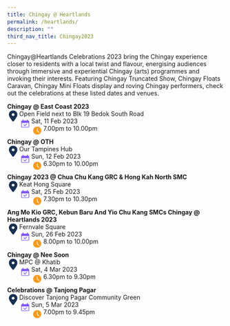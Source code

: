 ```yaml
---
title: Chingay @ Heartlands
permalink: /heartlands/
description: ""
third_nav_title: Chingay2023
---
```

Chingay@Heartlands Celebrations 2023 bring the Chingay experience closer to residents with a local twist and flavour, energising audiences through immersive and experiential Chingay (arts) programmes and invoking their interests. Featuring Chingay Truncated Show, Chingay Floats Caravan, Chingay Mini Floats display and roving Chingay performers, check out the celebrations at these listed dates and venues.

**Chingay @ East Coast 2023**<br>
<img src="/images/Heartlands/Pin.png" style="float:left; width:28px;height:28px"/>
Open Field next to Blk 19 Bedok South Road<br><!--
<img src="/images/Heartlands/Tel.png" style="float:left; width:28px;height:28px"/>
Tel: 6506 0900<br>-->
<img src="/images/Heartlands/Cal.png" style="float:left; width:28px;height:28px"/>Sat, 11 Feb 2023<br>
<img src="/images/Heartlands/Clock.png" style="float:left; width:28px;height:28px"/>7.00pm to 10.00pm

**Chingay @ OTH**<br>
<img src="/images/Heartlands/Pin.png" style="float:left; width:28px;height:28px"/>
Our Tampines Hub<br><!--
<img src="/images/Heartlands/Tel.png" style="float:left; width:28px;height:28px"/>
Tel: 6506 0900<br>-->
<img src="/images/Heartlands/Cal.png" style="float:left; width:28px;height:28px"/>Sun, 12 Feb 2023<br>
<img src="/images/Heartlands/Clock.png" style="float:left; width:28px;height:28px"/>6.30pm to 10.00pm

**Chingay 2023 @ Chua Chu Kang GRC & Hong Kah North SMC**<br>
<img src="/images/Heartlands/Pin.png" style="float:left; width:28px;height:28px"/>
Keat Hong Square<br><!--
<img src="/images/Heartlands/Tel.png" style="float:left; width:28px;height:28px"/>
Tel: 6506 0900<br>-->
<img src="/images/Heartlands/Cal.png" style="float:left; width:28px;height:28px"/>Sat, 25 Feb 2023<br>
<img src="/images/Heartlands/Clock.png" style="float:left; width:28px;height:28px"/>7.30pm to 10.30pm

**Ang Mo Kio GRC,  Kebun Baru And Yio Chu Kang SMCs Chingay @ Heartlands 2023**<br>
<img src="/images/Heartlands/Pin.png" style="float:left; width:28px;height:28px"/>
Fernvale Square<br><!--
<img src="/images/Heartlands/Tel.png" style="float:left; width:28px;height:28px"/>
Tel: 6506 0900<br>-->
<img src="/images/Heartlands/Cal.png" style="float:left; width:28px;height:28px"/>Sun, 26 Feb 2023<br>
<img src="/images/Heartlands/Clock.png" style="float:left; width:28px;height:28px"/>8.00pm to 10.00pm

**Chingay @ Nee Soon**<br>
<img src="/images/Heartlands/Pin.png" style="float:left; width:28px;height:28px"/>
MPC @ Khatib<br><!--
<img src="/images/Heartlands/Tel.png" style="float:left; width:28px;height:28px"/>
Tel: 6506 0900<br>-->
<img src="/images/Heartlands/Cal.png" style="float:left; width:28px;height:28px"/>Sat, 4 Mar 2023<br>
<img src="/images/Heartlands/Clock.png" style="float:left; width:28px;height:28px"/>6.30pm to 9.30pm

**Celebrations @ Tanjong Pagar**<br>
<img src="/images/Heartlands/Pin.png" style="float:left; width:28px;height:28px"/>
Discover Tanjong Pagar Community Green<br><!--
<img src="/images/Heartlands/Tel.png" style="float:left; width:28px;height:28px"/>
Tel: 6506 0900<br>-->
<img src="/images/Heartlands/Cal.png" style="float:left; width:28px;height:28px"/>Sun, 5 Mar 2023<br>
<img src="/images/Heartlands/Clock.png" style="float:left; width:28px;height:28px"/>7.00pm to 9.45pm